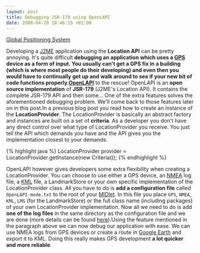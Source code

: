 ```yaml
--- 
layout: post
title: Debugging JSR-179 using OpenLAPI
date: 2008-04-20 18:46:15 +02:00
---
```


[Global Positioning System](http://upload.wikimedia.org/wikipedia/en/2/2f/NAVSTAR_GPS_logo_shield-official.jpg)

Developing a [J2ME](http://en.wikipedia.org/wiki/Java_Platform%2C_Micro_Edition "Java Platform, Micro Edition") application using the **Location API** can be pretty annoying. It's quite difficult **debugging **an application which uses a [GPS](http://en.wikipedia.org/wiki/Global_Positioning_System "Global Positioning System") device as a form of input. You usually **can't get a GPS fix in a building** (which is where most people do their developing) and even then you would have to continually get up and walk around to see if your new bit of code functions properly.**[OpenLAPI](http://openlapi.com "Location API for Java ME")** to the rescue! OpenLAPI is an **open source implementation** of **JSR-179** (J2ME's Location API). It contains the complete JSR-179 API and then some... One of the extra features solves the aforementioned debugging problem. We'll come back to those features later on in this post.In a previous blog post you read how to create an instance of the **LocationProvider**. The LocationProvider is basically an abstract factory and instances are built on a set of **criteria**. As a developer you don't have any direct control over what type of LocationProvider you receive. You just tell the API which demands you have and the API gives you the implementation closest to your demands.

{% highlight java %}
LocationProvider provider = LocationProvider.getInstance(new Criteria());
{% endhighlight %}

OpenLAPI however gives developers some extra flexibility when creating a LocationProvider. You can choose to use either a GPS device, an [NMEA](http://en.wikipedia.org/wiki/NMEA_0183 "NMEA 0183") log file, a [KML](http://en.wikipedia.org/wiki/Keyhole_Markup_Language "Keyhole Markup Language") file, a LandmarkStore or your own specific implementation of the LocationProvider class. All you have to do is **add a configuration file** called ``OpenLAPI-mode.txt`` to the root of your [MIDlet](http://en.wikipedia.org/wiki/MIDlet "MIDlet"). In this file you place ``GPS``, ``NMEA``, ``KML``, ``LMS`` (for the LandmarkStore) or the full class name (including packages) of your own LocationProvider implementation. Now all we need to do is add **one of the log files** in the same directory as the configuration file and we are done (more details can be found [here](http://thinktankmaths.com/technologies/openlapi/docs/ "OpenLAPI documentation")).Using the feature mentioned in the paragraph above we can now debug our application with ease. We can use NMEA logs from GPS devices or create a route in [Google Earth](http://earth.google.com/ "Google Earth") and export it to KML. Doing this really makes GPS development **a lot quicker and more reliable**.
